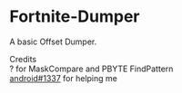 # Fortnite-Dumper
A basic Offset Dumper.

Credits<br>
? for MaskCompare and PBYTE FindPattern<br>
[android#1337](https://github.com/Android1337) for helping me 
